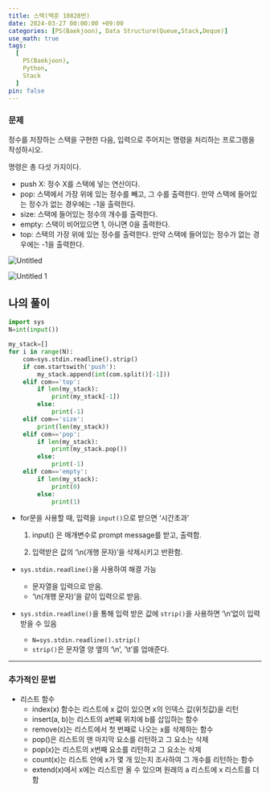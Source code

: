 ```yaml
---
title: 스택(백준 10828번)
date: 2024-03-27 00:00:00 +09:00
categories: [PS(Baekjoon), Data Structure(Queue,Stack,Deque)]
use_math: true
tags:
  [
    PS(Baekjoon),
    Python,
    Stack
  ]
pin: false
---
```


### 문제

정수를 저장하는 스택을 구현한 다음, 입력으로 주어지는 명령을 처리하는 프로그램을 작성하시오.

명령은 총 다섯 가지이다.

- push X: 정수 X를 스택에 넣는 연산이다.
- pop: 스택에서 가장 위에 있는 정수를 빼고, 그 수를 출력한다. 만약 스택에 들어있는 정수가 없는 경우에는 -1을 출력한다.
- size: 스택에 들어있는 정수의 개수를 출력한다.
- empty: 스택이 비어있으면 1, 아니면 0을 출력한다.
- top: 스택의 가장 위에 있는 정수를 출력한다. 만약 스택에 들어있는 정수가 없는 경우에는 -1을 출력한다.

![Untitled](https://github.com/gihuni99/gihuni99.github.io/assets/90080065/f74c9da5-237b-40d7-bfaf-42d0d8744c8b)

![Untitled 1](https://github.com/gihuni99/gihuni99.github.io/assets/90080065/fb44d7ed-8fcf-49ef-8924-21a9914416af)

## 나의 풀이

```python
import sys
N=int(input())

my_stack=[]
for i in range(N):
    com=sys.stdin.readline().strip()
    if com.startswith('push'):
        my_stack.append(int(com.split()[-1]))
    elif com=='top':
        if len(my_stack):
            print(my_stack[-1])
        else:
            print(-1)
    elif com=='size':
        print(len(my_stack))
    elif com=='pop':
        if len(my_stack):
            print(my_stack.pop())
        else:
            print(-1)
    elif com=='empty':
        if len(my_stack):
            print(0)
        else:
            print(1)
```

- for문을 사용할 때, 입력을 `input()`으로 받으면 ‘시간초과’
    
    1. input() 은 매개변수로 prompt message를 받고, 출력함.
    
    2. 입력받은 값의 ‘\n(개행 문자)’을 삭제시키고 반환함.
    
- `sys.stdin.readline()`을 사용하여 해결 가능
    - 문자열을 입력으로 받음.
    - ‘\n(개행 문자)’을 같이 입력으로 받음.
- `sys.stdin.readline()`을 통해 입력 받은 값에 `strip()`을 사용하면 ‘\n’없이 입력 받을 수 있음
    - `N=sys.stdin.readline().strip()`
    - `strip()`은 문자열 양 옆의 ‘\n’, ‘\t’를 업애준다.

---

### 추가적인 문법

- 리스트 함수
    - index(x) 함수는 리스트에 x 값이 있으면 x의 인덱스 값(위칫값)을 리턴
    - insert(a, b)는 리스트의 a번째 위치에 b를 삽입하는 함수
    - remove(x)는 리스트에서 첫 번째로 나오는 x를 삭제하는 함수
    - pop()은 리스트의 맨 마지막 요소를 리턴하고 그 요소는 삭제
    - pop(x)는 리스트의 x번째 요소를 리턴하고 그 요소는 삭제
    - count(x)는 리스트 안에 x가 몇 개 있는지 조사하여 그 개수를 리턴하는 함수
    - extend(x)에서 x에는 리스트만 올 수 있으며 원래의 a 리스트에 x 리스트를 더함
